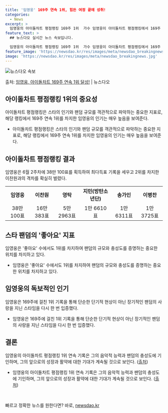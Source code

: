 ```yaml
---
title: '임영웅' 169주 연속 1위, 힘든 여정 끝에 성취!
categories:
  - News
excerpt: >
  임영웅의 아이돌차트 평점랭킹 169주 1위  가수 임영웅이 아이돌차트 평점랭킹에서 169주 연속 1위를 기록…
feature_text: >
  ## 뉴스다오 실시간 뉴스 속보입니다.

  임영웅의 아이돌차트 평점랭킹 169주 1위  가수 임영웅이 아이돌차트 평점랭킹에서 169주 연속 1위를 기록…
feature_image: 'https://newsdao.kr/res/images/meta/newsdao_breakingnews.jpg'
image: 'https://newsdao.kr/res/images/meta/newsdao_breakingnews.jpg'
---
```


![뉴스다오 속보](https://newsdao.kr/res/images/meta/newsdao_breakingnews.jpg)

<p>출처: <a href="https://newsdao.kr/4410" rel="dofollow">임영웅, 아이돌차트 169주 연속 1위 달성!</a> | 뉴스다오</p>

<h2 data-ke-size="size26">아이돌차트 평점랭킹 1위의 중요성</h2>
<p data-ke-size="size16">아이돌차트 평점랭킹은 스타의 인기와 팬덤 규모를 객관적으로 파악하는 중요한 지표로, 해당 랭킹에서 169주 연속 1위를 차지한 임영웅의 인기는 매우 높음을 보여준다.</p>
<ul>
<li>아이돌차트 평점랭킹은 스타의 인기와 팬덤 규모를 객관적으로 파악하는 중요한 지표로, 해당 랭킹에서 169주 연속 1위를 차지한 임영웅의 인기는 매우 높음을 보여준다.</li>
</ul>

<h2 data-ke-size="size26">아이돌차트 평점랭킹 결과</h2>
<p data-ke-size="size16">임영웅은 6월 2주차에 38만 100표를 획득하여 최다득표 기록을 세우고 2위를 차지한 이찬원과의 격차를 확실히 벌렸다.</p>
<table>
<tbody>
<tr>
<td style="text-align: center; height: 17px;"><b>임영웅</b></td>
<td style="text-align: center; height: 17px;"><b>이찬원</b></td>
<td style="text-align: center; height: 17px;"><b>영탁</b></td>
<td style="text-align: center; height: 17px;"><b>지민(방탄소년단)</b></td>
<td style="text-align: center; height: 17px;"><b>송가인</b></td>
<td style="text-align: center; height: 17px;"><b>이병찬</b></td>
</tr>
<tr>
<td style="text-align: center; height: 17px;">38만 100표</td>
<td style="text-align: center; height: 17px;">16만 383표</td>
<td style="text-align: center; height: 17px;">5만 2963표</td>
<td style="text-align: center; height: 17px;">1만 6610표</td>
<td style="text-align: center; height: 17px;">1만 6311표</td>
<td style="text-align: center; height: 17px;">1만 3725표</td>
</tr>
</tbody>
</table>

<h2 data-ke-size="size26">스타 팬덤의 '좋아요' 지표</h2>
<p data-ke-size="size16">임영웅은 '좋아요' 수에서도 1위를 차지하여 팬덤의 규모와 충성도를 증명하는 중요한 위치를 차지하고 있다.</p>
<ul>
<li>임영웅은 '좋아요' 수에서도 1위를 차지하여 팬덤의 규모와 충성도를 증명하는 중요한 위치를 차지하고 있다.</li>
</ul>

<h2 data-ke-size="size26">임영웅의 독보적인 인기</h2>
<p data-ke-size="size16">임영웅은 169주에 걸친 1위 기록을 통해 단순한 단기적 현상이 아닌 장기적인 팬덤의 사랑을 지닌 스타임을 다시 한 번 입증했다.</p>
<ul>
<li>임영웅은 169주에 걸친 1위 기록을 통해 단순한 단기적 현상이 아닌 장기적인 팬덤의 사랑을 지닌 스타임을 다시 한 번 입증했다.</li>
</ul>

<h2 data-ke-size="size26">결론</h2>
<p data-ke-size="size16">임영웅의 아이돌차트 평점랭킹 1위 연속 기록은 그의 음악적 능력과 팬덤의 충성도에 기인하며, 그의 앞으로의 성장과 활약에 대한 기대가 계속될 것으로 보인다. (<a href="https://newsdao.kr/4410">출처</a>)</p>
<ul>
<li>임영웅의 아이돌차트 평점랭킹 1위 연속 기록은 그의 음악적 능력과 팬덤의 충성도에 기인하며, 그의 앞으로의 성장과 활약에 대한 기대가 계속될 것으로 보인다. (<a href="https://newsdao.kr/4410">출처</a>)</li>
</ul>
<p data-ke-size="size16">&nbsp;</p> 

빠르고 정확한 뉴스를 원한다면? 바로, <a href="https://newsdao.kr" rel="dofollow">newsdao.kr</a>


